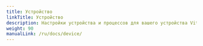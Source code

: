 ```yaml
---
title: Устройство
linkTitle: Устройство
description: Настройки устройства и процессов для вашего устройства VitalControl
weight: 90
manualLink: /ru/docs/device/
---
```

<script>
  window.location.href = "/ru/docs/device/";
</script>
